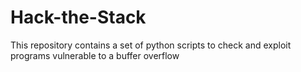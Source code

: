 # Hack-the-Stack
This repository contains a set of python scripts to check and exploit programs vulnerable to a buffer overflow
